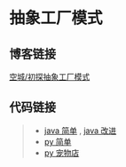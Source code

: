 # 抽象工厂模式

## 博客链接

[空城/初探抽象工厂模式](http://koon.cool/abstract-factory.html)

## 代码链接

> - [java 简单](./java/AbstractFactory.java) , [java 改进](./java/AbstractFactoryUnify.java)
> - [py 简单](./python/AbstractFactory.py)
> - [py 宠物店](./python/PetAbstractFactory.py)
